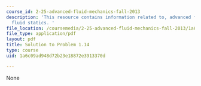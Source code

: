 ```yaml
---
course_id: 2-25-advanced-fluid-mechanics-fall-2013
description: 'This resource contains information related to, advanced fluid mechanics,
  fluid statics. '
file_location: /coursemedia/2-25-advanced-fluid-mechanics-fall-2013/1a6c09ad948d72b23e18872e3913370d_MIT2_25F13_Shapi1.14_Solu.pdf
file_type: application/pdf
layout: pdf
title: Solution to Problem 1.14
type: course
uid: 1a6c09ad948d72b23e18872e3913370d

---
```

None